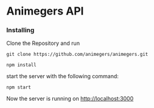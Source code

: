 # Animegers API

### Installing

Clone the Repository and run


```
git clone https://github.com/animegers/animegers.git

npm install 
```
start the server with the following command:
```
npm start
```

Now the server is running on <a href="http://localhost:3000">http://localhost:3000</a>
